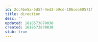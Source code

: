 ```yaml
---
id: 2cc4be5a-5d5f-4ed3-b9cd-106cea60571f
title: direction
desc: ''
updated: 1618573870838
created: 1618573870838
stub: true
---
```


